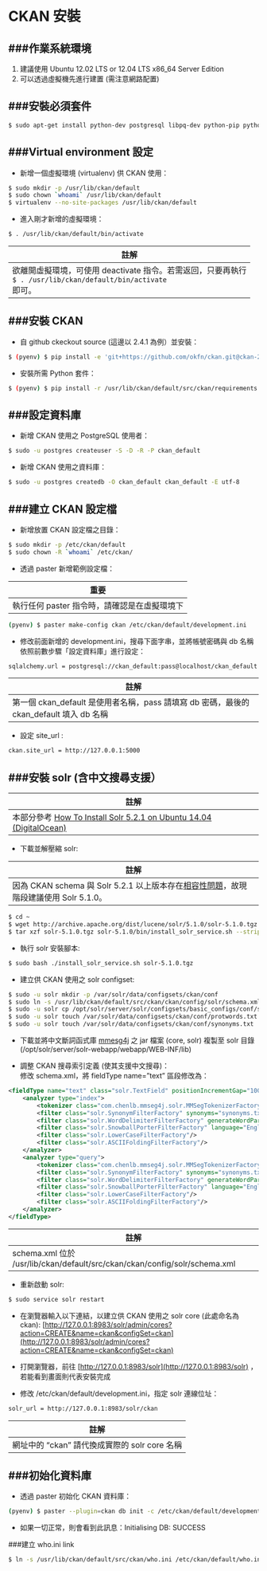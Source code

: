 # CKAN 安裝

###作業系統環境
---
1. 建議使用 Ubuntu 12.02 LTS or 12.04 LTS x86_64 Server Edition
2. 可以透過虛擬機先進行建置 (需注意網路配置)


###安裝必須套件
---
```Bash
$ sudo apt-get install python-dev postgresql libpq-dev python-pip python-virtualenv git-core solr-jetty openjdk-6-jdk
```

###Virtual environment 設定
---
* 新增一個虛擬環境 (virtualenv) 供 CKAN 使用：
```bash
$ sudo mkdir -p /usr/lib/ckan/default
$ sudo chown `whoami` /usr/lib/ckan/default
$ virtualenv --no-site-packages /usr/lib/ckan/default
```

* 進入剛才新增的虛擬環境：
```bash
$ . /usr/lib/ckan/default/bin/activate
```

| 註解 |
| -- |
| 欲離開虛擬環境，可使用 deactivate 指令。若需返回，只要再執行<br>```$ . /usr/lib/ckan/default/bin/activate``` <br>即可。 |

###安裝 CKAN
---
* 自 github ckeckout source (這邊以 2.4.1 為例）並安裝：
```Bash
$ (pyenv) $ pip install -e 'git+https://github.com/okfn/ckan.git@ckan-2.4.1#egg=ckan'
```

* 安裝所需 Python 套件：
```Bash
$ (pyenv) $ pip install -r /usr/lib/ckan/default/src/ckan/requirements.txt
```

###設定資料庫
---
* 新增 CKAN 使用之 PostgreSQL 使用者：
```Bash
$ sudo -u postgres createuser -S -D -R -P ckan_default
```

* 新增 CKAN 使用之資料庫：
```Bash
$ sudo -u postgres createdb -O ckan_default ckan_default -E utf-8
```

###建立 CKAN 設定檔
---
* 新增放置 CKAN 設定檔之目錄：
```Bash
$ sudo mkdir -p /etc/ckan/default
$ sudo chown -R `whoami` /etc/ckan/
```

* 透過 paster 新增範例設定檔：

| 重要 |
| -- |
| 執行任何 paster 指令時，請確認是在虛擬環境下 |
```Bash
(pyenv) $ paster make-config ckan /etc/ckan/default/development.ini
```

* 修改前面新增的 development.ini，搜尋下面字串，並將帳號密碼與 db 名稱依照前數步驟「設定資料庫」進行設定：
```Bash
sqlalchemy.url = postgresql://ckan_default:pass@localhost/ckan_default
```

| 註解 |
| -- |
| 第一個 ckan_default 是使用者名稱，pass 請填寫 db 密碼，最後的 ckan_default 填入 db 名稱 |

* 設定 site_url :
```Bash
ckan.site_url = http://127.0.0.1:5000
```

###安裝 solr (含中文搜尋支援）
---
| 註解 |
| -- |
| 本部分參考 [How To Install Solr 5.2.1 on Ubuntu 14.04 (DigitalOcean)](https://www.digitalocean.com/community/tutorials/how-to-install-solr-5-2-1-on-ubuntu-14-04) |

* 下載並解壓縮 solr:

| 註解 |
| -- |
| 因為 CKAN schema 與 Solr 5.2.1 以上版本存在[相容性問題](https://github.com/ckan/ckan/issues/2524)，故現階段建議使用 Solr 5.1.0。 |
```Bash
$ cd ~
$ wget http://archive.apache.org/dist/lucene/solr/5.1.0/solr-5.1.0.tgz
$ tar xzf solr-5.1.0.tgz solr-5.1.0/bin/install_solr_service.sh --strip-components=2
```

* 執行 solr 安裝腳本:
```Bash
$ sudo bash ./install_solr_service.sh solr-5.1.0.tgz
```

* 建立供 CKAN 使用之 solr configset:
```Bash
$ sudo -u solr mkdir -p /var/solr/data/configsets/ckan/conf
$ sudo ln -s /usr/lib/ckan/default/src/ckan/ckan/config/solr/schema.xml /var/solr/data/configsets/ckan/conf/schema.xml
$ sudo -u solr cp /opt/solr/server/solr/configsets/basic_configs/conf/solrconfig.xml /var/solr/data/configsets/ckan/conf/.
$ sudo -u solr touch /var/solr/data/configsets/ckan/conf/protwords.txt
$ sudo -u solr touch /var/solr/data/configsets/ckan/conf/synonyms.txt
```

* 下載並將中文斷詞函式庫 [mmesg4j](http://jkwpro.no-ip.info:8080/ckan2/ckan) 之 jar 檔案 (core, solr) 複製至 solr 目錄 (/opt/solr/server/solr-webapp/webapp/WEB-INF/lib)

* 調整 CKAN 搜尋索引定義 (使其支援中文搜尋)：<br>修改 schema.xml，將 fieldType name=”text” 區段修改為：
```XML
<fieldType name="text" class="solr.TextField" positionIncrementGap="100">
    <analyzer type="index">
        <tokenizer class="com.chenlb.mmseg4j.solr.MMSegTokenizerFactory" mode="max-word"/>
        <filter class="solr.SynonymFilterFactory" synonyms="synonyms.txt" ignoreCase="true" expand="true"/>
        <filter class="solr.WordDelimiterFilterFactory" generateWordParts="1" generateNumberParts="1" catenateWords="0" catenateNumbers="0" catenateAll="0" splitOnCaseChange="1"/>
        <filter class="solr.SnowballPorterFilterFactory" language="English" protected="protwords.txt"/>
        <filter class="solr.LowerCaseFilterFactory"/>
        <filter class="solr.ASCIIFoldingFilterFactory"/>
    </analyzer>
    <analyzer type="query">
        <tokenizer class="com.chenlb.mmseg4j.solr.MMSegTokenizerFactory" mode="max-word"/>
        <filter class="solr.SynonymFilterFactory" synonyms="synonyms.txt" ignoreCase="true" expand="true"/>
        <filter class="solr.WordDelimiterFilterFactory" generateWordParts="1" generateNumberParts="1" catenateWords="0" catenateNumbers="0" catenateAll="0" splitOnCaseChange="1"/>
        <filter class="solr.SnowballPorterFilterFactory" language="English" protected="protwords.txt"/>
        <filter class="solr.LowerCaseFilterFactory"/>
        <filter class="solr.ASCIIFoldingFilterFactory"/>
    </analyzer>
</fieldType>
```

| 註解 |
| -- |
| schema.xml 位於 /usr/lib/ckan/default/src/ckan/ckan/config/solr/schema.xml |

* 重新啟動 solr:
```Bash
$ sudo service solr restart
```

* 在瀏覽器輸入以下連結，以建立供 CKAN 使用之 solr core (此處命名為 ckan):
[http://127.0.0.1:8983/solr/admin/cores?action=CREATE&name=ckan&configSet=ckan](http://127.0.0.1:8983/solr/admin/cores?action=CREATE&name=ckan&configSet=ckan)

* 打開瀏覽器，前往 [http://127.0.0.1:8983/solr](http://127.0.0.1:8983/solr) ，若能看到畫面則代表安裝完成
* 修改 /etc/ckan/default/development.ini，指定 solr 連線位址：
```Bash
solr_url = http://127.0.0.1:8983/solr/ckan
```

| 註解 |
| -- |
| 網址中的 “ckan” 請代換成實際的 solr core 名稱 |


###初始化資料庫
---
* 透過 paster 初始化 CKAN 資料庫：
```Bash
(pyenv) $ paster --plugin=ckan db init -c /etc/ckan/default/development.ini	
```

* 如果一切正常，則會看到此訊息：Initialising DB: SUCCESS

###建立 who.ini link
```Bash
$ ln -s /usr/lib/ckan/default/src/ckan/who.ini /etc/ckan/default/who.ini
```
 














